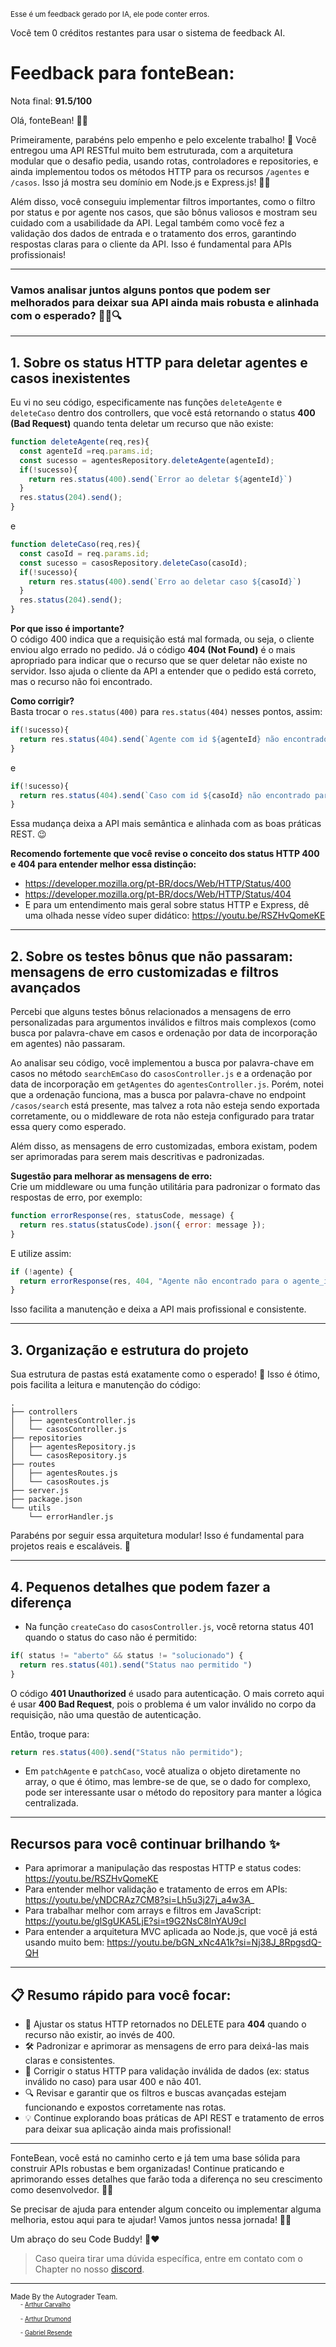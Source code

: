 <sup>Esse é um feedback gerado por IA, ele pode conter erros.</sup>

Você tem 0 créditos restantes para usar o sistema de feedback AI.

# Feedback para fonteBean:

Nota final: **91.5/100**

Olá, fonteBean! 👋✨

Primeiramente, parabéns pelo empenho e pelo excelente trabalho! 🎉 Você entregou uma API RESTful muito bem estruturada, com a arquitetura modular que o desafio pedia, usando rotas, controladores e repositories, e ainda implementou todos os métodos HTTP para os recursos `/agentes` e `/casos`. Isso já mostra seu domínio em Node.js e Express.js! 👏👏

Além disso, você conseguiu implementar filtros importantes, como o filtro por status e por agente nos casos, que são bônus valiosos e mostram seu cuidado com a usabilidade da API. Legal também como você fez a validação dos dados de entrada e o tratamento dos erros, garantindo respostas claras para o cliente da API. Isso é fundamental para APIs profissionais!

---

### Vamos analisar juntos alguns pontos que podem ser melhorados para deixar sua API ainda mais robusta e alinhada com o esperado? 🕵️‍♂️🔍

---

## 1. Sobre os status HTTP para deletar agentes e casos inexistentes

Eu vi no seu código, especificamente nas funções `deleteAgente` e `deleteCaso` dentro dos controllers, que você está retornando o status **400 (Bad Request)** quando tenta deletar um recurso que não existe:

```js
function deleteAgente(req,res){
  const agenteId =req.params.id;
  const sucesso = agentesRepository.deleteAgente(agenteId);
  if(!sucesso){
    return res.status(400).send(`Error ao deletar ${agenteId}`)
  }
  res.status(204).send();
}
```

e

```js
function deleteCaso(req,res){
  const casoId = req.params.id;
  const sucesso = casosRepository.deleteCaso(casoId);
  if(!sucesso){
    return res.status(400).send(`Erro ao deletar caso ${casoId}`)
  }
  res.status(204).send();
}
```

**Por que isso é importante?**  
O código 400 indica que a requisição está mal formada, ou seja, o cliente enviou algo errado no pedido. Já o código **404 (Not Found)** é o mais apropriado para indicar que o recurso que se quer deletar não existe no servidor. Isso ajuda o cliente da API a entender que o pedido está correto, mas o recurso não foi encontrado.

**Como corrigir?**  
Basta trocar o `res.status(400)` para `res.status(404)` nesses pontos, assim:

```js
if(!sucesso){
  return res.status(404).send(`Agente com id ${agenteId} não encontrado para exclusão.`);
}
```

e

```js
if(!sucesso){
  return res.status(404).send(`Caso com id ${casoId} não encontrado para exclusão.`);
}
```

Essa mudança deixa a API mais semântica e alinhada com as boas práticas REST. 😉

**Recomendo fortemente que você revise o conceito dos status HTTP 400 e 404 para entender melhor essa distinção:**  
- https://developer.mozilla.org/pt-BR/docs/Web/HTTP/Status/400  
- https://developer.mozilla.org/pt-BR/docs/Web/HTTP/Status/404  
- E para um entendimento mais geral sobre status HTTP e Express, dê uma olhada nesse vídeo super didático: https://youtu.be/RSZHvQomeKE

---

## 2. Sobre os testes bônus que não passaram: mensagens de erro customizadas e filtros avançados

Percebi que alguns testes bônus relacionados a mensagens de erro personalizadas para argumentos inválidos e filtros mais complexos (como busca por palavra-chave em casos e ordenação por data de incorporação em agentes) não passaram.

Ao analisar seu código, você implementou a busca por palavra-chave em casos no método `searchEmCaso` do `casosController.js` e a ordenação por data de incorporação em `getAgentes` do `agentesController.js`. Porém, notei que a ordenação funciona, mas a busca por palavra-chave no endpoint `/casos/search` está presente, mas talvez a rota não esteja sendo exportada corretamente, ou o middleware de rota não esteja configurado para tratar essa query como esperado.

Além disso, as mensagens de erro customizadas, embora existam, podem ser aprimoradas para serem mais descritivas e padronizadas.

**Sugestão para melhorar as mensagens de erro:**  
Crie um middleware ou uma função utilitária para padronizar o formato das respostas de erro, por exemplo:

```js
function errorResponse(res, statusCode, message) {
  return res.status(statusCode).json({ error: message });
}
```

E utilize assim:

```js
if (!agente) {
  return errorResponse(res, 404, "Agente não encontrado para o agente_id fornecido.");
}
```

Isso facilita a manutenção e deixa a API mais profissional e consistente.

---

## 3. Organização e estrutura do projeto

Sua estrutura de pastas está exatamente como o esperado! 🎯 Isso é ótimo, pois facilita a leitura e manutenção do código:

```
.
├── controllers
│   ├── agentesController.js
│   └── casosController.js
├── repositories
│   ├── agentesRepository.js
│   └── casosRepository.js
├── routes
│   ├── agentesRoutes.js
│   └── casosRoutes.js
├── server.js
├── package.json
└── utils
    └── errorHandler.js
```

Parabéns por seguir essa arquitetura modular! Isso é fundamental para projetos reais e escaláveis. 👏

---

## 4. Pequenos detalhes que podem fazer a diferença

- Na função `createCaso` do `casosController.js`, você retorna status 401 quando o status do caso não é permitido:

```js
if( status != "aberto" && status != "solucionado") {
  return res.status(401).send("Status nao permitido ")
}
```

O código **401 Unauthorized** é usado para autenticação. O mais correto aqui é usar **400 Bad Request**, pois o problema é um valor inválido no corpo da requisição, não uma questão de autenticação.

Então, troque para:

```js
return res.status(400).send("Status não permitido");
```

- Em `patchAgente` e `patchCaso`, você atualiza o objeto diretamente no array, o que é ótimo, mas lembre-se de que, se o dado for complexo, pode ser interessante usar o método do repository para manter a lógica centralizada.

---

## Recursos para você continuar brilhando ✨

- Para aprimorar a manipulação das respostas HTTP e status codes: https://youtu.be/RSZHvQomeKE  
- Para entender melhor validação e tratamento de erros em APIs: https://youtu.be/yNDCRAz7CM8?si=Lh5u3j27j_a4w3A_  
- Para trabalhar melhor com arrays e filtros em JavaScript: https://youtu.be/glSgUKA5LjE?si=t9G2NsC8InYAU9cI  
- Para entender a arquitetura MVC aplicada ao Node.js, que você já está usando muito bem: https://youtu.be/bGN_xNc4A1k?si=Nj38J_8RpgsdQ-QH

---

## 📋 Resumo rápido para você focar:

- 🔄 Ajustar os status HTTP retornados no DELETE para **404** quando o recurso não existir, ao invés de 400.  
- 🛠️ Padronizar e aprimorar as mensagens de erro para deixá-las mais claras e consistentes.  
- 🚦 Corrigir o status HTTP para validação inválida de dados (ex: status inválido no caso) para usar 400 e não 401.  
- 🔍 Revisar e garantir que os filtros e buscas avançadas estejam funcionando e expostos corretamente nas rotas.  
- 💡 Continue explorando boas práticas de API REST e tratamento de erros para deixar sua aplicação ainda mais profissional!

---

FonteBean, você está no caminho certo e já tem uma base sólida para construir APIs robustas e bem organizadas! Continue praticando e aprimorando esses detalhes que farão toda a diferença no seu crescimento como desenvolvedor. 🚀✨

Se precisar de ajuda para entender algum conceito ou implementar alguma melhoria, estou aqui para te ajudar! Vamos juntos nessa jornada! 💪😄

Um abraço do seu Code Buddy! 🤖❤️

> Caso queira tirar uma dúvida específica, entre em contato com o Chapter no nosso [discord](https://discord.gg/DryuHVnz).



---
<sup>Made By the Autograder Team.</sup><br>&nbsp;&nbsp;&nbsp;&nbsp;<sup><sup>- [Arthur Carvalho](https://github.com/ArthurCRodrigues)</sup></sup><br>&nbsp;&nbsp;&nbsp;&nbsp;<sup><sup>- [Arthur Drumond](https://github.com/drumondpucminas)</sup></sup><br>&nbsp;&nbsp;&nbsp;&nbsp;<sup><sup>- [Gabriel Resende](https://github.com/gnvr29)</sup></sup>